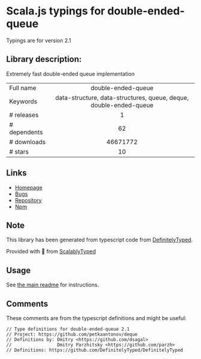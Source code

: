 
# Scala.js typings for double-ended-queue

Typings are for version 2.1

## Library description:
Extremely fast double-ended queue implementation

|                    |                 |
| ------------------ | :-------------: |
| Full name          | double-ended-queue |
| Keywords           | data-structure, data-structures, queue, deque, double-ended-queue |
| # releases         | 1 |
| # dependents       | 62 |
| # downloads        | 46671772 |
| # stars            | 10 |

## Links
- [Homepage](https://github.com/petkaantonov/deque)
- [Bugs](http://github.com/petkaantonov/deque/issues)
- [Repository](https://github.com/petkaantonov/deque)
- [Npm](https://www.npmjs.com/package/double-ended-queue)
    


## Note
This library has been generated from typescript code from [DefinitelyTyped](https://definitelytyped.org).

Provided with :purple_heart: from [ScalablyTyped](https://github.com/oyvindberg/ScalablyTyped)

## Usage
See [the main readme](../../readme.md) for instructions.

## Comments

These comments are from the typescript definitions and might be useful:
```
// Type definitions for double-ended-queue 2.1
// Project: https://github.com/petkaantonov/deque
// Definitions by: Dmitry <https://github.com/dsagal>
//                 Dmitry Parzhitsky <https://github.com/parzh>
// Definitions: https://github.com/DefinitelyTyped/DefinitelyTyped

```

